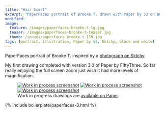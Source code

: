 ```yaml
---
title: "Hair Scarf"
excerpt: "PaperFaces portrait of Brooke T. drawn with Paper by 53 on an iPad."
modified: 
image: 
  feature: /images/paperfaces-brooke-t-lg.jpg
  teaser: /images/paperfaces-brooke-t-teaser.jpg
  thumb: /images/paperfaces-brooke-t-150.jpg
tags: [portrait, illustration, Paper by 53, Sktchy, black and white]
---
```


PaperFaces portrait of Brooke T. inspired by a [photograph on Sktchy](http://sktchy.com/S3B8m).

My first drawing completed with version 3.0 of Paper by FiftyThree. So far really enjoying the full screen zoom just wish it had more levels of magnification.

<figure class="third">
  <a href="{{ site.url }}/images/paperfaces-brooke-t-process-1-lg.jpg"><img src="{{ site.url }}/images/paperfaces-brooke-t-process-1-600.jpg" alt="Work in process screenshot"></a>
  <a href="{{ site.url }}/images/paperfaces-brooke-t-process-2-lg.jpg"><img src="{{ site.url }}/images/paperfaces-brooke-t-process-2-600.jpg" alt="Work in process screenshot"></a>
  <a href="{{ site.url }}/images/paperfaces-brooke-t-process-3-lg.jpg"><img src="{{ site.url }}/images/paperfaces-brooke-t-process-3-600.jpg" alt="Work in process screenshot"></a>
  <figcaption>Work in progress drawings are <a href="https://paper.fiftythree.com/11098-Michael-Rose/5492331">available on Paper</a>.</figcaption>
</figure>

{% include boilerplate/paperfaces-3.html %}
